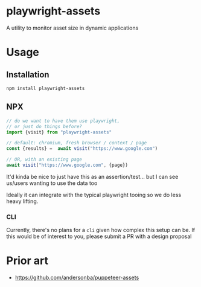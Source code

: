 # playwright-assets
A utility to monitor asset size in dynamic applications

# Usage

## Installation

```
npm install playwright-assets
```

## NPX

```typescript
// do we want to have them use playwright, 
// or just do things before?
import {visit} from "playwright-assets"

// default: chromium, fresh browser / context / page
const {results} =  await visit("https://www.google.com")

// OR, with an existing page
await visit("https://www.google.com", {page})
```

It'd kinda be nice to just have this as an assertion/test... but I can see us/users wanting to use the data too

Ideally it can integrate with the typical playwright tooing so we do less heavy lifting.

### CLI

Currently, there's no plans for a `cli` given how complex this setup can be. If this would be of interest to you, please submit a PR with a design proposal


# Prior art

- https://github.com/andersonba/puppeteer-assets

